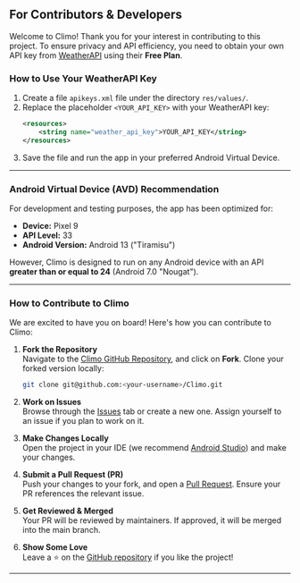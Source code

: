 ## **For Contributors & Developers**
Welcome to Climo! Thank you for your interest in contributing to this project. To ensure privacy and API efficiency, you need to obtain your own API key from [WeatherAPI](https://www.weatherapi.com/) using their **Free Plan**.

### **How to Use Your WeatherAPI Key**
1. Create a file `apikeys.xml` file under the directory `res/values/`.
2. Replace the placeholder `<YOUR_API_KEY>` with your WeatherAPI key:
   ```xml
   <resources>
       <string name="weather_api_key">YOUR_API_KEY</string>
   </resources>
   ```
3. Save the file and run the app in your preferred Android Virtual Device.

---

### **Android Virtual Device (AVD) Recommendation**
For development and testing purposes, the app has been optimized for:
- **Device:** Pixel 9
- **API Level:** 33
- **Android Version:** Android 13 ("Tiramisu")

However, Climo is designed to run on any Android device with an API **greater than or equal to 24** (Android 7.0 "Nougat").

---

### **How to Contribute to Climo**
We are excited to have you on board! Here's how you can contribute to Climo:

1. **Fork the Repository**  
   Navigate to the [Climo GitHub Repository](https://github.com/aaronrojas32/Climo), and click on **Fork**. Clone your forked version locally:
   ```bash
   git clone git@github.com:<your-username>/Climo.git
   ```

2. **Work on Issues**  
   Browse through the [Issues](https://github.com/aaronrojas32/Climo/issues) tab or create a new one. Assign yourself to an issue if you plan to work on it.

3. **Make Changes Locally**  
   Open the project in your IDE (we recommend [Android Studio](https://developer.android.com/studio)) and make your changes.

4. **Submit a Pull Request (PR)**  
   Push your changes to your fork, and open a [Pull Request](https://github.com/aaronrojas32/Climo/pulls). Ensure your PR references the relevant issue.

5. **Get Reviewed & Merged**  
   Your PR will be reviewed by maintainers. If approved, it will be merged into the main branch.

6. **Show Some Love**  
   Leave a ⭐ on the [GitHub repository](https://github.com/aaronrojas32/Climo) if you like the project!

---
